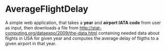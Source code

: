 # AverageFlightDelay

A simple web application, that takes a **year** and **airport IATA code** from user as input, 
then downloads a file from http://stat-computing.org/dataexpo/2009/the-data.html containing needed data 
about flights in USA for given year
and computes the average delay of fligths to a given airport in that year.

